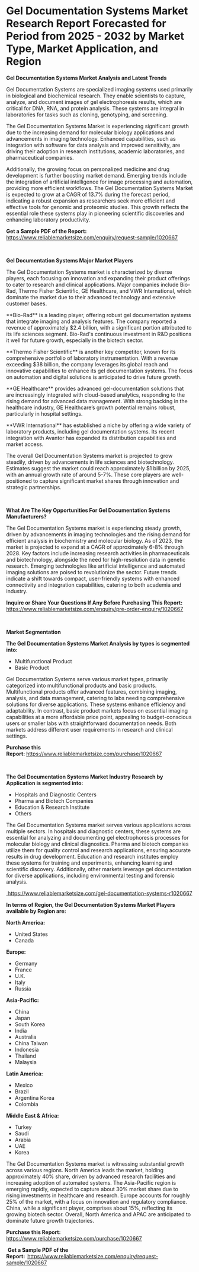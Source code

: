 <p><h1>Gel Documentation Systems Market Research Report Forecasted for Period from 2025 -  2032 by Market Type, Market Application, and Region</h1></p><p><strong>Gel Documentation Systems Market Analysis and Latest Trends</strong></p>
<p><p>Gel Documentation Systems are specialized imaging systems used primarily in biological and biochemical research. They enable scientists to capture, analyze, and document images of gel electrophoresis results, which are critical for DNA, RNA, and protein analysis. These systems are integral in laboratories for tasks such as cloning, genotyping, and screening.</p><p>The Gel Documentation Systems Market is experiencing significant growth due to the increasing demand for molecular biology applications and advancements in imaging technology. Enhanced capabilities, such as integration with software for data analysis and improved sensitivity, are driving their adoption in research institutions, academic laboratories, and pharmaceutical companies. </p><p>Additionally, the growing focus on personalized medicine and drug development is further boosting market demand. Emerging trends include the integration of artificial intelligence for image processing and automation, providing more efficient workflows. The Gel Documentation Systems Market is expected to grow at a CAGR of 13.7% during the forecast period, indicating a robust expansion as researchers seek more efficient and effective tools for genomic and proteomic studies. This growth reflects the essential role these systems play in pioneering scientific discoveries and enhancing laboratory productivity.</p></p>
<p><strong>Get a Sample PDF of the Report:&nbsp;</strong> <a href="https://www.reliablemarketsize.com/enquiry/request-sample/1020667?utm_campaign=2795&utm_medium=2&utm_source=Github&utm_content=ia&utm_term=13042025&utm_id=gel-documentation-systems">https://www.reliablemarketsize.com/enquiry/request-sample/1020667</a></p>
<p>&nbsp;</p>
<p><strong>Gel Documentation Systems Major Market Players</strong></p>
<p><p>The Gel Documentation Systems market is characterized by diverse players, each focusing on innovation and expanding their product offerings to cater to research and clinical applications. Major companies include Bio-Rad, Thermo Fisher Scientific, GE Healthcare, and VWR International, which dominate the market due to their advanced technology and extensive customer bases.</p><p>**Bio-Rad** is a leading player, offering robust gel documentation systems that integrate imaging and analysis features. The company reported a revenue of approximately $2.4 billion, with a significant portion attributed to its life sciences segment. Bio-Rad's continuous investment in R&D positions it well for future growth, especially in the biotech sector.</p><p>**Thermo Fisher Scientific** is another key competitor, known for its comprehensive portfolio of laboratory instrumentation. With a revenue exceeding $38 billion, the company leverages its global reach and innovative capabilities to enhance its gel documentation systems. The focus on automation and digital solutions is anticipated to drive future growth.</p><p>**GE Healthcare** provides advanced gel-documentation solutions that are increasingly integrated with cloud-based analytics, responding to the rising demand for advanced data management. With strong backing in the healthcare industry, GE Healthcare’s growth potential remains robust, particularly in hospital settings.</p><p>**VWR International** has established a niche by offering a wide variety of laboratory products, including gel documentation systems. Its recent integration with Avantor has expanded its distribution capabilities and market access.</p><p>The overall Gel Documentation Systems market is projected to grow steadily, driven by advancements in life sciences and biotechnology. Estimates suggest the market could reach approximately $1 billion by 2025, with an annual growth rate of around 5-7%. These core players are well-positioned to capture significant market shares through innovation and strategic partnerships.</p></p>
<p>&nbsp;</p>
<p><strong>What Are The Key Opportunities For Gel Documentation Systems Manufacturers?</strong></p>
<p><p>The Gel Documentation Systems market is experiencing steady growth, driven by advancements in imaging technologies and the rising demand for efficient analysis in biochemistry and molecular biology. As of 2023, the market is projected to expand at a CAGR of approximately 6-8% through 2028. Key factors include increasing research activities in pharmaceuticals and biotechnology, alongside the need for high-resolution data in genetic research. Emerging technologies like artificial intelligence and automated imaging solutions are poised to revolutionize the sector. Future trends indicate a shift towards compact, user-friendly systems with enhanced connectivity and integration capabilities, catering to both academia and industry.</p></p>
<p><strong>Inquire or Share Your Questions If Any Before Purchasing This Report:</strong> <a href="https://www.reliablemarketsize.com/enquiry/pre-order-enquiry/1020667?utm_campaign=2795&utm_medium=2&utm_source=Github&utm_content=ia&utm_term=13042025&utm_id=gel-documentation-systems">https://www.reliablemarketsize.com/enquiry/pre-order-enquiry/1020667</a></p>
<p>&nbsp;</p>
<p><strong>Market Segmentation</strong></p>
<p><strong>The Gel Documentation Systems Market Analysis by types is segmented into:</strong></p>
<p><ul><li>Multifunctional Product</li><li>Basic Product</li></ul></p>
<p><p>Gel Documentation Systems serve various market types, primarily categorized into multifunctional products and basic products. Multifunctional products offer advanced features, combining imaging, analysis, and data management, catering to labs needing comprehensive solutions for diverse applications. These systems enhance efficiency and adaptability. In contrast, basic product markets focus on essential imaging capabilities at a more affordable price point, appealing to budget-conscious users or smaller labs with straightforward documentation needs. Both markets address different user requirements in research and clinical settings.</p></p>
<p><strong>Purchase this Report:&nbsp;</strong><a href="https://www.reliablemarketsize.com/purchase/1020667?utm_campaign=2795&utm_medium=2&utm_source=Github&utm_content=ia&utm_term=13042025&utm_id=gel-documentation-systems">https://www.reliablemarketsize.com/purchase/1020667</a></p>
<p>&nbsp;</p>
<p><strong>The Gel Documentation Systems Market Industry Research by Application is segmented into:</strong></p>
<p><ul><li>Hospitals and Diagnostic Centers</li><li>Pharma and Biotech Companies</li><li>Education & Research Institute</li><li>Others</li></ul></p>
<p><p>The Gel Documentation Systems market serves various applications across multiple sectors. In hospitals and diagnostic centers, these systems are essential for analyzing and documenting gel electrophoresis processes for molecular biology and clinical diagnostics. Pharma and biotech companies utilize them for quality control and research applications, ensuring accurate results in drug development. Education and research institutes employ these systems for training and experiments, enhancing learning and scientific discovery. Additionally, other markets leverage gel documentation for diverse applications, including environmental testing and forensic analysis.</p></p>
<p><a href="https://www.reliablemarketsize.com/gel-documentation-systems-r1020667?utm_campaign=2795&utm_medium=2&utm_source=Github&utm_content=ia&utm_term=13042025&utm_id=gel-documentation-systems">&nbsp;https://www.reliablemarketsize.com/gel-documentation-systems-r1020667</a></p>
<p><strong>In terms of Region, the Gel Documentation Systems Market Players available by Region are:</strong></p>
<p>
    <p> <strong> North America: </strong>
        <ul>
            <li>United States</li>
            <li>Canada</li>
        </ul>
        </p> 
    <p> <strong> Europe: </strong>
        <ul>
            <li>Germany</li>
            <li>France</li>
            <li>U.K.</li>
            <li>Italy</li>
            <li>Russia</li>
        </ul>
        </p> 
    <p> <strong> Asia-Pacific: </strong>
        <ul>
            <li>China</li>
            <li>Japan</li>
            <li>South Korea</li>
            <li>India</li>
            <li>Australia</li>
            <li>China Taiwan</li>
            <li>Indonesia</li>
            <li>Thailand</li>
            <li>Malaysia</li>
        </ul>
        </p> 
    <p> <strong> Latin America: </strong>
        <ul>
            <li>Mexico</li>
            <li>Brazil</li>
            <li>Argentina Korea</li>
            <li>Colombia</li>
        </ul>
        </p> 
    <p> <strong> Middle East & Africa: </strong>
        <ul>
            <li>Turkey</li>
            <li>Saudi</li>
            <li>Arabia</li>
            <li>UAE</li>
            <li>Korea</li>
        </ul>
    </p>
    </p>
<p><p>The Gel Documentation Systems market is witnessing substantial growth across various regions. North America leads the market, holding approximately 40% share, driven by advanced research facilities and increasing adoption of automated systems. The Asia-Pacific region is emerging rapidly, expected to capture about 30% market share due to rising investments in healthcare and research. Europe accounts for roughly 25% of the market, with a focus on innovation and regulatory compliance. China, while a significant player, comprises about 15%, reflecting its growing biotech sector. Overall, North America and APAC are anticipated to dominate future growth trajectories.</p></p>
<p><strong>Purchase this Report: </strong><a href="https://www.reliablemarketsize.com/purchase/1020667?utm_campaign=2795&utm_medium=2&utm_source=Github&utm_content=ia&utm_term=13042025&utm_id=gel-documentation-systems">https://www.reliablemarketsize.com/purchase/1020667</a></p>
<p>&nbsp;<strong>Get a Sample PDF of the Report:&nbsp;&nbsp;</strong><a href="https://www.reliablemarketsize.com/enquiry/request-sample/1020667?utm_campaign=2795&utm_medium=2&utm_source=Github&utm_content=ia&utm_term=13042025&utm_id=gel-documentation-systems">https://www.reliablemarketsize.com/enquiry/request-sample/1020667</a></p>
<p><strong></strong></p>
<p><p></p><p></p><p></p></p>